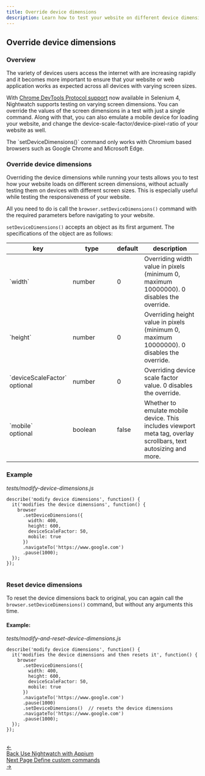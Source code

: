 ```yaml
---
title: Override device dimensions
description: Learn how to test your website on different device dimensions, while running your tests on the same device.
---
```


<div class="page-header"><h2>Override device dimensions</h2></div>

### Overview

The variety of devices users access the internet with are increasing rapidly and it becomes more important to ensure that your website or web application works as expected across all devices with varying screen sizes.

With [Chrome DevTools Protocol support](https://www.selenium.dev/documentation/webdriver/bidirectional/chrome_devtools/) now available in Selenium 4, Nightwatch supports testing on varying screen dimensions. You can override the values of the screen dimensions in a test with just a single command. Along with that, you can also emulate a mobile device for loading your website, and change the device-scale-factor/device-pixel-ratio of your website as well.

<div class="alert alert-info">
  The `setDeviceDimensions()` command only works with Chromium based browsers such as Google Chrome and Microsoft Edge.
</div>

### Override device dimensions

Overriding the device dimensions while running your tests allows you to test how your website loads on different screen dimensions, without actually testing them on devices with different screen sizes. This is especially useful while testing the responsiveness of your website.

All you need to do is call the `browser.setDeviceDimensions()` command with the required parameters before navigating to your website.

`setDeviceDimensions()` accepts an object as its first argument. The specifications of the object are as follows:

<table class="table table-bordered table-striped">
  <thead>
   <tr>
     <th style="width: 100px;">key</th>
     <th style="width: 100px;">type</th>
     <th style="width: 50px;">default</th>
     <th>description</th>
   </tr>
  </thead>
  <tbody>
    <tr>
      <td>`width`</td>
      <td>number</td>
      <td>0</td>
      <td>Overriding width value in pixels (minimum 0, maximum 10000000). 0 disables the override.</td>
    </tr>
    <tr>
      <td>`height`</td>
      <td>number</td>
      <td>0</td>
      <td>Overriding height value in pixels (minimum 0, maximum 10000000). 0 disables the override.</td>
    </tr>    
    <tr>
      <td>`deviceScaleFactor`<br><span class="optional">optional</span></td>
      <td>number</td>
      <td>0</td>
      <td>Overriding device scale factor value. 0 disables the override.</td>
    </tr>
    <tr>
      <td>`mobile`<br><span class="optional">optional</span></td>
      <td>boolean</td>
      <td>false</td>
      <td>Whether to emulate mobile device. This includes viewport meta tag, overlay scrollbars, text autosizing and more.</td>
    </tr>
  </tbody>
</table>

### Example

<div class="sample-test"><i>tests/modify-device-dimensions.js</i>
<pre class="line-numbers language-javascript">
<code class="language-javascript">describe('modify device dimensions', function() {
  it('modifies the device dimensions', function() {
    browser
      .setDeviceDimensions({
        width: 400,
        height: 600,
        deviceScaleFactor: 50,
        mobile: true
      })
      .navigateTo('https://www.google.com')
      .pause(1000);
  });
});
</code>
</pre></div>

### Reset device dimensions

To reset the device dimensions back to original, you can again call the `browser.setDeviceDimensions()` command, but without any arguments this time.

#### Example:

<div class="sample-test"><i>tests/modify-and-reset-device-dimensions.js</i>
<pre class="line-numbers language-javascript">
<code class="language-javascript">describe('modify device dimensions', function() {
  it('modifies the device dimensions and then resets it', function() {
    browser
      .setDeviceDimensions({
        width: 400,
        height: 600,
        deviceScaleFactor: 50,
        mobile: true
      })
      .navigateTo('https://www.google.com')
      .pause(1000)
      .setDeviceDimensions()  // resets the device dimensions
      .navigateTo('https://www.google.com')
      .pause(1000);
  });
});
</code>
</pre></div>

<div class="doc-pagination pt-40">
  <div class="previous">
    <a href="https://nightwatchjs.org/guide/mobile-web-testing/with-appium.html">
      <span>←</span>
        <div class="d-flex flex-column">
          <span class="smallT">Back</span>
          <span class="bigT">Use Nightwatch with Appium</span>
        </div>
    </a>
  </div>
  <div class="next">
    <a href="https://nightwatchjs.org/guide/extending-nightwatch/adding-custom-commands.html">
        <div class="d-flex flex-column">
          <span class="smallT">Next Page</span>
          <span class="bigT">Define custom commands</span>
        </div>
        <span>→</span>
    </a>
  </div>
</div>
